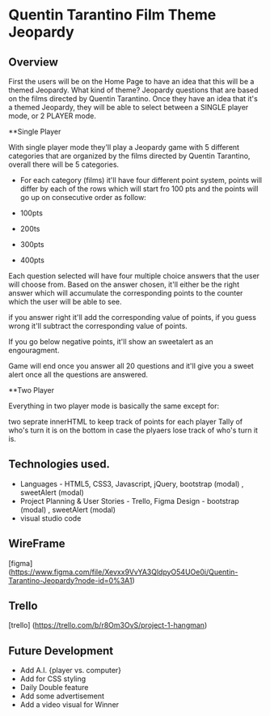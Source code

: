 # Quentin Tarantino Film Theme Jeopardy

## Overview

First the users will be on the Home Page to have an idea that this will be a themed Jeopardy.  What kind of theme?  Jeopardy questions that are based on the films directed by Quentin Tarantino.  Once they have an idea that it's a themed Jeopardy, they will be able to select between a SINGLE player mode, or 2 PLAYER mode.

**Single Player 

With single player mode they'll play a Jeopardy game with 5 different categories that are organized by the films directed by Quentin Tarantino, overall there will be 5 categories.

* For each category (films) it'll have four different point system, points will differ by each of the rows which will start fro 100 pts and the points will go up on consecutive order as follow:  

* 100pts
* 200ts
* 300pts
* 400pts

Each question selected will have four multiple choice answers that the user will choose from.
Based on the answer chosen, it'll either be the right answer which will accumulate the corresponding points to the counter which the user will be able to see.

if you answer right it'll add the corresponding value of points, if you guess wrong it'll subtract the corresponding value of points.

If you go below negative points, it'll show an sweetalert as an engouragment.

Game will end once you answer all 20 questions and it'll give you a sweet alert once all the questions are answered.

**Two Player 

Everything in two player mode is basically the same except for:

two seprate innerHTML to keep track of points for each player
Tally of who's turn it is on the bottom in case the plyaers lose track of who's turn it is.


## Technologies used.

* Languages - HTML5, CSS3, Javascript, jQuery, bootstrap (modal) , sweetAlert (modal)
* Project Planning & User Stories - Trello, Figma
Design - bootstrap (modal) , sweetAlert (modal)
* visual studio code

## WireFrame

[figma] (https://www.figma.com/file/Xevxx9VvYA3QldpyO54UOe0i/Quentin-Tarantino-Jeopardy?node-id=0%3A1)

## Trello
 
[trello] (https://trello.com/b/r8Om3OvS/project-1-hangman)

## Future Development

* Add A.I. {player vs. computer}
* Add for CSS styling
* Daily Double feature
* Add some advertisement 
* Add a video visual for Winner






